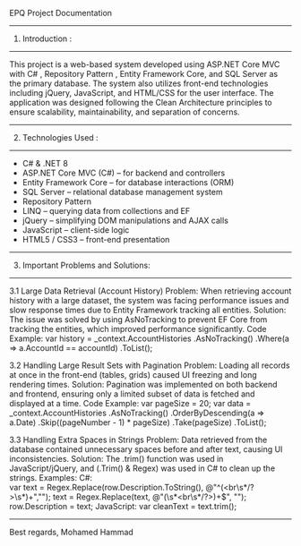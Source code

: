 EPQ Project Documentation

-------------------
1. Introduction :
-------------------
This project is a web-based system developed using ASP.NET Core MVC with C# , Repository Pattern , Entity Framework Core, and SQL Server as the primary database.
 The system also utilizes front-end technologies including jQuery, JavaScript, and HTML/CSS for the user interface.
 The application was designed following the Clean Architecture principles to ensure scalability, maintainability, and separation of concerns.

--------------------
2. Technologies Used :
---------------------
- C# & .NET 8
- ASP.NET Core MVC (C#) – for backend and controllers
- Entity Framework Core – for database interactions (ORM)
- SQL Server – relational database management system
- Repository Pattern
- LINQ – querying data from collections and EF
- jQuery – simplifying DOM manipulations and AJAX calls
- JavaScript – client-side logic
- HTML5 / CSS3 – front-end presentation

---------------------------------------
3. Important Problems and Solutions:
----------------------------------------
3.1 Large Data Retrieval (Account History)
Problem: When retrieving account history with a large dataset, the system was facing performance issues and slow response times due to Entity Framework tracking all entities.
Solution: The issue was solved by using AsNoTracking to prevent EF Core from tracking the entities, which improved performance significantly.
Code Example:
var history = _context.AccountHistories
    .AsNoTracking()
    .Where(a => a.AccountId == accountId)
    .ToList();

3.2 Handling Large Result Sets with Pagination
Problem: Loading all records at once in the front-end (tables, grids) caused UI freezing and long rendering times.
Solution: Pagination was implemented on both backend and frontend, ensuring only a limited subset of data is fetched and displayed at a time.
Code Example:
var pageSize = 20;
var data = _context.AccountHistories
    .AsNoTracking()
    .OrderByDescending(a => a.Date)
    .Skip((pageNumber - 1) * pageSize)
    .Take(pageSize)
    .ToList();

3.3 Handling Extra Spaces in Strings
Problem: Data retrieved from the database contained unnecessary spaces before and after text, causing UI inconsistencies.
Solution: The .trim() function was used in JavaScript/jQuery, and (.Trim()  &   Regex) was used in C# to clean up the strings.
Examples:
C#:  
var text = Regex.Replace(row.Description.ToString(), @"^(<br\s*/?>\s*)+","");
    text = Regex.Replace(text, @"(\s*<br\s*/?>)+$", "");
    row.Description = text;
JavaScript:  var cleanText = text.trim();


----------------------------------------------------------
Best regards,
Mohamed Hammad

